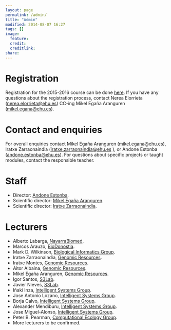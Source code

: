 ```yaml
---
layout: page
permalink: /admin/
title: "Admin"
modified: 2014-08-07 16:27
tags: []
image:
  feature: 
  credit: 
  creditlink: 
share: 
---
```


Registration
============

Registration for the 2015-2016 course can be done [here](http://www.ehu.es/en/web/titulospropios/izena-emateko-prozedura). If you have any questions about the registration process, contact Nerea Elorrieta (nerea.elorrieta@ehu.es) CC-ing Mikel Egaña Aranguren (mikel.egana@ehu.es).

Contact and enquiries
=====================

For overall enquiries contact Mikel Egaña Aranguren (mikel.egana@ehu.es), Iratxe Zarraonaindia (iratxe.zarraonaindia@ehu.es ), or Andone Estonba (andone.estonba@ehu.es). For questions about specific projects or taught modules, contact the responsible teacher.

Staff
=====

* Director: [Andone Estonba](http://www.ehu.es/eu/web/gaffa/content/-/asset_publisher/q66H/content/info_pag_andone_estonba).
* Scientific director: [Mikel Egaña Aranguren](http://mikeleganaaranguren.com).
* Scientific director: [Iratxe Zarraonaindia](http://www.genomic-resources.eu/?page_id=408).

Lecturers
=========

* Alberto Labarga, [NavarraBiomed](http://navarrabiomed.es/).
* Marcos Arauzo, [BioDonostia](http://www.biodonostia.org/en/areas_investigacion/bioengineering/computacional-biology-and-systems-biomedicine/).
* Mark D. Wilkinson, [Biological Informatics Group](http://www.wilkinsonlab.info/).
* Iratxe Zarraonaindia, [Genomic Resources](http://www.genomic-resources.eu/).
* Iratxe Montes, [Genomic Resources](http://www.genomic-resources.eu/).
* Aitor Albaina, [Genomic Resources](http://www.genomic-resources.eu/).
* Mikel Egaña Aranguren, [Genomic Resources](http://www.genomic-resources.eu/).
* Igor Santos, [S3Lab](http://s3lab.deusto.es).
* Javier Nieves, [S3Lab](http://s3lab.deusto.es).
* Iñaki Inza, [Intelligent Systems Group](http://www.sc.ehu.es/ccwbayes/isg/).
* Jose Antonio Lozano, [Intelligent Systems Group](http://www.sc.ehu.es/ccwbayes/isg/).
* Borja Calvo, [Intelligent Systems Group](http://www.sc.ehu.es/ccwbayes/isg/).
* Alexander Mendiburu, [Intelligent Systems Group](http://www.sc.ehu.es/ccwbayes/isg/).
* Jose Miguel-Alonso, [Intelligent Systems Group](http://www.sc.ehu.es/ccwbayes/isg/).
* Peter B. Pearman, [Computational Ecology Group](http://www.ikerbasque.net/index.php?option=com_researcher&task=view&rese=187&Itemid=302&lang=en_EN).
* More lecturers to be confirmed.

